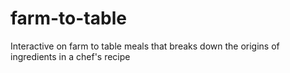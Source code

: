 # farm-to-table
Interactive on farm to table meals that breaks down the origins of ingredients in a chef's recipe
